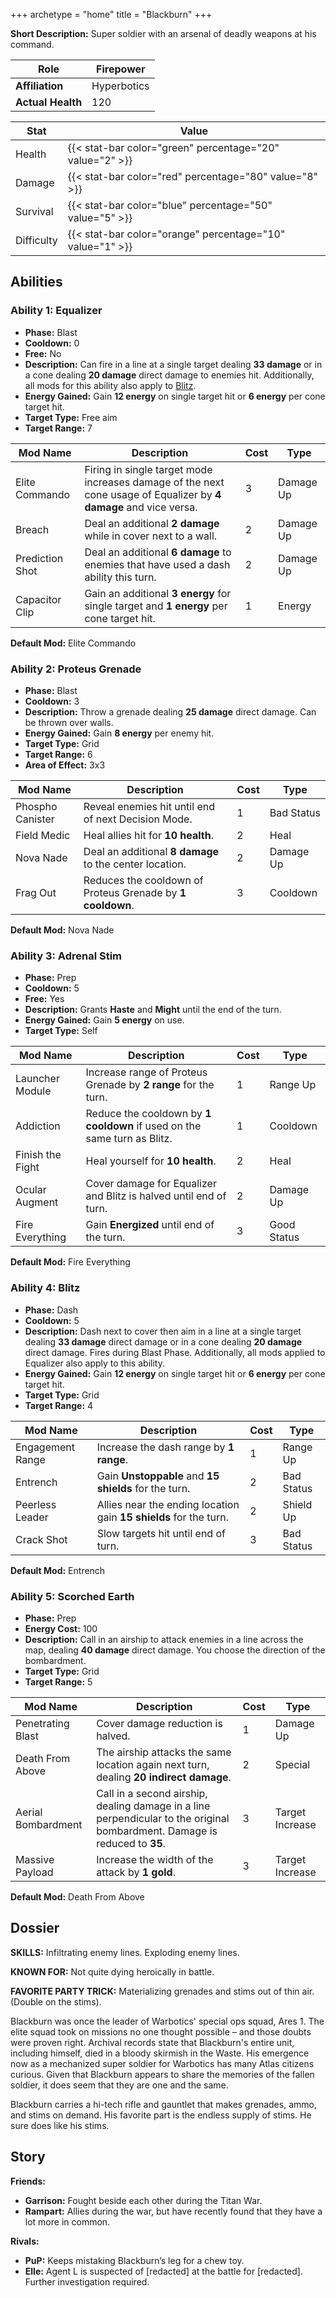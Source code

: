 +++
archetype = "home"
title = "Blackburn"
+++

**Short Description:** Super soldier with an arsenal of deadly weapons at his command.

| **Role**          | Firepower   |
| ----------------- | ----------- |
| **Affiliation**   | Hyperbotics |
| **Actual Health** | 120         |

| **Stat**   | **Value**                                                 |
| ---------- | --------------------------------------------------------- |
| Health     | {{< stat-bar color="green" percentage="20" value="2" >}}  |
| Damage     | {{< stat-bar color="red" percentage="80" value="8" >}}    |
| Survival   | {{< stat-bar color="blue" percentage="50" value="5" >}}   |
| Difficulty | {{< stat-bar color="orange" percentage="10" value="1" >}} |

## Abilities

### Ability 1: Equalizer

- **Phase:** Blast
- **Cooldown:** 0
- **Free:** No
- **Description:** Can fire in a line at a single target dealing **33 damage** or in a cone dealing **20 damage** direct damage to enemies hit. Additionally, all mods for this ability also apply to [Blitz](#Ability-4).
- **Energy Gained:** Gain **12 energy** on single target hit or **6 energy** per cone target hit.
- **Target Type:** Free aim
- **Target Range:** 7

| **Mod Name**    | **Description**                                                                                                   | **Cost** | **Type**  |
| --------------- | ----------------------------------------------------------------------------------------------------------------- | -------- | --------- |
| Elite Commando  | Firing in single target mode increases damage of the next cone usage of Equalizer by **4 damage** and vice versa. | 3        | Damage Up |
| Breach          | Deal an additional **2 damage** while in cover next to a wall.                                                    | 2        | Damage Up |
| Prediction Shot | Deal an additional **6 damage** to enemies that have used a dash ability this turn.                               | 2        | Damage Up |
| Capacitor Clip  | Gain an additional **3 energy** for single target and **1 energy** per cone target hit.                           | 1        | Energy    |

**Default Mod:** Elite Commando

### Ability 2: Proteus Grenade

- **Phase:** Blast
- **Cooldown:** 3
- **Description:** Throw a grenade dealing **25 damage** direct damage. Can be thrown over walls.
- **Energy Gained:** Gain **8 energy** per enemy hit.
- **Target Type:** Grid
- **Target Range:** 6
- **Area of Effect:** 3x3

| **Mod Name**     | **Description**                                            | **Cost** | **Type**   |
| ---------------- | ---------------------------------------------------------- | -------- | ---------- |
| Phospho Canister | Reveal enemies hit until end of next Decision Mode.        | 1        | Bad Status |
| Field Medic      | Heal allies hit for **10 health**.                         | 2        | Heal       |
| Nova Nade        | Deal an additional **8 damage** to the center location.    | 2        | Damage Up  |
| Frag Out         | Reduces the cooldown of Proteus Grenade by **1 cooldown**. | 3        | Cooldown   |

**Default Mod:** Nova Nade

### Ability 3: Adrenal Stim

- **Phase:** Prep
- **Cooldown:** 5
- **Free:** Yes
- **Description:** Grants **Haste** and **Might** until the end of the turn.
- **Energy Gained:** Gain **5 energy** on use.
- **Target Type:** Self

| **Mod Name**     | **Description**                                                          | **Cost** | **Type**    |
| ---------------- | ------------------------------------------------------------------------ | -------- | ----------- |
| Launcher Module  | Increase range of Proteus Grenade by **2 range** for the turn.           | 1        | Range Up    |
| Addiction        | Reduce the cooldown by **1 cooldown** if used on the same turn as Blitz. | 1        | Cooldown    |
| Finish the Fight | Heal yourself for **10 health**.                                         | 2        | Heal        |
| Ocular Augment   | Cover damage for Equalizer and Blitz is halved until end of turn.        | 2        | Damage Up   |
| Fire Everything  | Gain **Energized** until end of the turn.                                | 3        | Good Status |

**Default Mod:** Fire Everything

### Ability 4: Blitz

- **Phase:** Dash
- **Cooldown:** 5
- **Description:** Dash next to cover then aim in a line at a single target dealing **33 damage** direct damage or in a cone dealing **20 damage** direct damage. Fires during Blast Phase. Additionally, all mods applied to Equalizer also apply to this ability.
- **Energy Gained:** Gain **12 energy** on single target hit or **6 energy** per cone target hit.
- **Target Type:** Grid
- **Target Range:** 4

| **Mod Name**     | **Description**                                                   | **Cost** | **Type**   |
| ---------------- | ----------------------------------------------------------------- | -------- | ---------- |
| Engagement Range | Increase the dash range by **1 range**.                           | 1        | Range Up   |
| Entrench         | Gain **Unstoppable** and **15 shields** for the turn.             | 2        | Bad Status |
| Peerless Leader  | Allies near the ending location gain **15 shields** for the turn. | 2        | Shield Up  |
| Crack Shot       | Slow targets hit until end of turn.                               | 3        | Bad Status |

**Default Mod:** Entrench

### Ability 5: Scorched Earth

- **Phase:** Prep
- **Energy Cost:** 100
- **Description:** Call in an airship to attack enemies in a line across the map, dealing **40 damage** direct damage. You choose the direction of the bombardment.
- **Target Type:** Grid
- **Target Range:** 5

| **Mod Name**       | **Description**                                                                                                            | **Cost** | **Type**        |
| ------------------ | -------------------------------------------------------------------------------------------------------------------------- | -------- | --------------- |
| Penetrating Blast  | Cover damage reduction is halved.                                                                                          | 1        | Damage Up       |
| Death From Above   | The airship attacks the same location again next turn, dealing **20 indirect damage**.                                     | 2        | Special         |
| Aerial Bombardment | Call in a second airship, dealing damage in a line perpendicular to the original bombardment. Damage is reduced to **35**. | 3        | Target Increase |
| Massive Payload    | Increase the width of the attack by **1 gold**.                                                                            | 3        | Target Increase |

**Default Mod:** Death From Above

## Dossier

**SKILLS:** Infiltrating enemy lines. Exploding enemy lines.

**KNOWN FOR:** Not quite dying heroically in battle.

**FAVORITE PARTY TRICK:** Materializing grenades and stims out of thin air. (Double on the stims).

Blackburn was once the leader of Warbotics' special ops squad, Ares 1. The elite squad took on missions no one thought possible – and those doubts were proven right. Archival records state that Blackburn's entire unit, including himself, died in a bloody skirmish in the Waste. His emergence now as a mechanized super soldier for Warbotics has many Atlas citizens curious. Given that Blackburn appears to share the memories of the fallen soldier, it does seem that they are one and the same.

Blackburn carries a hi-tech rifle and gauntlet that makes grenades, ammo, and stims on demand. His favorite part is the endless supply of stims. He sure does like his stims.

## Story

**Friends:**

- **Garrison:** Fought beside each other during the Titan War.
- **Rampart:** Allies during the war, but have recently found that they have a lot more in common.

**Rivals:**

- **PuP:** Keeps mistaking Blackburn’s leg for a chew toy.
- **Elle:** Agent L is suspected of [redacted] at the battle for [redacted]. Further investigation required.
